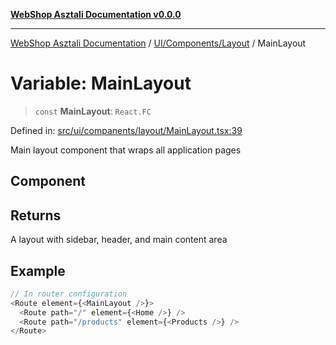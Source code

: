 [**WebShop Asztali Documentation v0.0.0**](../../../../README.md)

***

[WebShop Asztali Documentation](../../../../modules.md) / [UI/Components/Layout](../README-1.md) / MainLayout

# Variable: MainLayout

> `const` **MainLayout**: `React.FC`

Defined in: [src/ui/companents/layout/MainLayout.tsx:39](https://github.com/yourusername/webshop_asztali/blob/6cd6b8ff5f7d5531f80a92ddbde9cd7ab8ecd569/src/ui/companents/layout/MainLayout.tsx#L39)

Main layout component that wraps all application pages

## Component

## Returns

A layout with sidebar, header, and main content area

## Example

```ts
// In router configuration
<Route element={<MainLayout />}>
  <Route path="/" element={<Home />} />
  <Route path="/products" element={<Products />} />
</Route>
```
